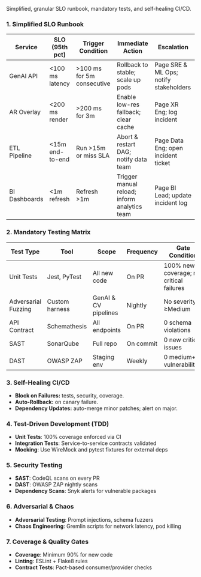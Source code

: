 Simplified, granular SLO runbook, mandatory tests, and self-healing CI/CD.

### 1. Simplified SLO Runbook

| Service       | SLO (95th pct)  | Trigger Condition          | Immediate Action                             | Escalation                             |
| ------------- | --------------- | -------------------------- | -------------------------------------------- | -------------------------------------- |
| GenAI API     | <100 ms latency | >100 ms for 5m consecutive | Rollback to stable; scale up pods            | Page SRE & ML Ops; notify stakeholders |
| AR Overlay    | <200 ms render  | >200 ms for 3m             | Enable low-res fallback; clear cache         | Page XR Eng; log incident              |
| ETL Pipeline  | <15m end-to-end | Run >15m or miss SLA       | Abort & restart DAG; notify data team        | Page Data Eng; open incident ticket    |
| BI Dashboards | <1m refresh     | Refresh >1m                | Trigger manual reload; inform analytics team | Page BI Lead; update incident log      |

### 2. Mandatory Testing Matrix

| Test Type           | Tool           | Scope                | Frequency | Gate Condition                          |
| ------------------- | -------------- | -------------------- | --------- | --------------------------------------- |
| Unit Tests          | Jest, PyTest   | All new code         | On PR     | 100% new coverage; no critical failures |
| Adversarial Fuzzing | Custom harness | GenAI & CV pipelines | Nightly   | No severity ≥Medium                     |
| API Contract        | Schemathesis   | All endpoints        | On PR     | 0 schema violations                     |
| SAST                | SonarQube      | Full repo            | On commit | 0 new critical issues                   |
| DAST                | OWASP ZAP      | Staging env          | Weekly    | 0 medium+ vulnerabilities               |

### 3. Self-Healing CI/CD

* **Block on Failures:** tests, security, coverage.
* **Auto-Rollback:** on canary failure.
* **Dependency Updates:** auto-merge minor patches; alert on major.

### 4. Test-Driven Development (TDD)

* **Unit Tests**: 100% coverage enforced via CI
* **Integration Tests**: Service-to-service contracts validated
* **Mocking**: Use WireMock and pytest fixtures for external deps

### 5. Security Testing

* **SAST**: CodeQL scans on every PR
* **DAST**: OWASP ZAP nightly scans
* **Dependency Scans**: Snyk alerts for vulnerable packages

### 6. Adversarial & Chaos

* **Adversarial Testing**: Prompt injections, schema fuzzers
* **Chaos Engineering**: Gremlin scripts for network latency, pod killing

### 7. Coverage & Quality Gates

* **Coverage**: Minimum 90% for new code
* **Linting**: ESLint + Flake8 rules
* **Contract Tests**: Pact-based consumer/provider checks
